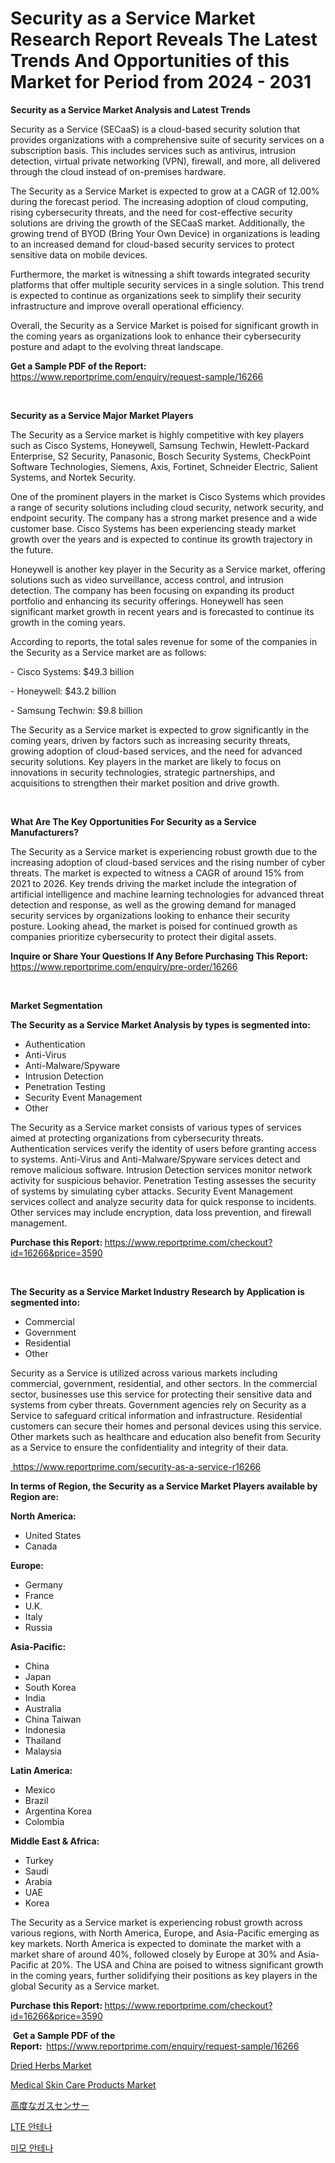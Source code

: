 <p><h1>Security as a Service Market Research Report Reveals The Latest Trends And Opportunities of this Market for Period from 2024 - 2031</h1></p><p><strong>Security as a Service Market Analysis and Latest Trends</strong></p>
<p><p>Security as a Service (SECaaS) is a cloud-based security solution that provides organizations with a comprehensive suite of security services on a subscription basis. This includes services such as antivirus, intrusion detection, virtual private networking (VPN), firewall, and more, all delivered through the cloud instead of on-premises hardware.</p><p>The Security as a Service Market is expected to grow at a CAGR of 12.00% during the forecast period. The increasing adoption of cloud computing, rising cybersecurity threats, and the need for cost-effective security solutions are driving the growth of the SECaaS market. Additionally, the growing trend of BYOD (Bring Your Own Device) in organizations is leading to an increased demand for cloud-based security services to protect sensitive data on mobile devices.</p><p>Furthermore, the market is witnessing a shift towards integrated security platforms that offer multiple security services in a single solution. This trend is expected to continue as organizations seek to simplify their security infrastructure and improve overall operational efficiency.</p><p>Overall, the Security as a Service Market is poised for significant growth in the coming years as organizations look to enhance their cybersecurity posture and adapt to the evolving threat landscape.</p></p>
<p><strong>Get a Sample PDF of the Report:&nbsp;</strong> <a href="https://www.reportprime.com/enquiry/request-sample/16266">https://www.reportprime.com/enquiry/request-sample/16266</a></p>
<p>&nbsp;</p>
<p><strong>Security as a Service Major Market Players</strong></p>
<p><p>The Security as a Service market is highly competitive with key players such as Cisco Systems, Honeywell, Samsung Techwin, Hewlett-Packard Enterprise, S2 Security, Panasonic, Bosch Security Systems, CheckPoint Software Technologies, Siemens, Axis, Fortinet, Schneider Electric, Salient Systems, and Nortek Security.</p><p>One of the prominent players in the market is Cisco Systems which provides a range of security solutions including cloud security, network security, and endpoint security. The company has a strong market presence and a wide customer base. Cisco Systems has been experiencing steady market growth over the years and is expected to continue its growth trajectory in the future.</p><p>Honeywell is another key player in the Security as a Service market, offering solutions such as video surveillance, access control, and intrusion detection. The company has been focusing on expanding its product portfolio and enhancing its security offerings. Honeywell has seen significant market growth in recent years and is forecasted to continue its growth in the coming years.</p><p>According to reports, the total sales revenue for some of the companies in the Security as a Service market are as follows:</p><p>- Cisco Systems: $49.3 billion</p><p>- Honeywell: $43.2 billion</p><p>- Samsung Techwin: $9.8 billion</p><p>The Security as a Service market is expected to grow significantly in the coming years, driven by factors such as increasing security threats, growing adoption of cloud-based services, and the need for advanced security solutions. Key players in the market are likely to focus on innovations in security technologies, strategic partnerships, and acquisitions to strengthen their market position and drive growth.</p></p>
<p>&nbsp;</p>
<p><strong>What Are The Key Opportunities For Security as a Service Manufacturers?</strong></p>
<p><p>The Security as a Service market is experiencing robust growth due to the increasing adoption of cloud-based services and the rising number of cyber threats. The market is expected to witness a CAGR of around 15% from 2021 to 2026. Key trends driving the market include the integration of artificial intelligence and machine learning technologies for advanced threat detection and response, as well as the growing demand for managed security services by organizations looking to enhance their security posture. Looking ahead, the market is poised for continued growth as companies prioritize cybersecurity to protect their digital assets.</p></p>
<p><strong>Inquire or Share Your Questions If Any Before Purchasing This Report:</strong> <a href="https://www.reportprime.com/enquiry/pre-order/16266">https://www.reportprime.com/enquiry/pre-order/16266</a></p>
<p>&nbsp;</p>
<p><strong>Market Segmentation</strong></p>
<p><strong>The Security as a Service Market Analysis by types is segmented into:</strong></p>
<p><ul><li>Authentication</li><li>Anti-Virus</li><li>Anti-Malware/Spyware</li><li>Intrusion Detection</li><li>Penetration Testing</li><li>Security Event Management</li><li>Other</li></ul></p>
<p><p>The Security as a Service market consists of various types of services aimed at protecting organizations from cybersecurity threats. Authentication services verify the identity of users before granting access to systems. Anti-Virus and Anti-Malware/Spyware services detect and remove malicious software. Intrusion Detection services monitor network activity for suspicious behavior. Penetration Testing assesses the security of systems by simulating cyber attacks. Security Event Management services collect and analyze security data for quick response to incidents. Other services may include encryption, data loss prevention, and firewall management.</p></p>
<p><strong>Purchase this Report:&nbsp;</strong><a href="https://www.reportprime.com/checkout?id=16266&price=3590">https://www.reportprime.com/checkout?id=16266&price=3590</a></p>
<p>&nbsp;</p>
<p><strong>The Security as a Service Market Industry Research by Application is segmented into:</strong></p>
<p><ul><li>Commercial</li><li>Government</li><li>Residential</li><li>Other</li></ul></p>
<p><p>Security as a Service is utilized across various markets including commercial, government, residential, and other sectors. In the commercial sector, businesses use this service for protecting their sensitive data and systems from cyber threats. Government agencies rely on Security as a Service to safeguard critical information and infrastructure. Residential customers can secure their homes and personal devices using this service. Other markets such as healthcare and education also benefit from Security as a Service to ensure the confidentiality and integrity of their data.</p></p>
<p><a href="https://www.reportprime.com/security-as-a-service-r16266">&nbsp;https://www.reportprime.com/security-as-a-service-r16266</a></p>
<p><strong>In terms of Region, the Security as a Service Market Players available by Region are:</strong></p>
<p>
    <p> <strong> North America: </strong>
        <ul>
            <li>United States</li>
            <li>Canada</li>
        </ul>
        </p> 
    <p> <strong> Europe: </strong>
        <ul>
            <li>Germany</li>
            <li>France</li>
            <li>U.K.</li>
            <li>Italy</li>
            <li>Russia</li>
        </ul>
        </p> 
    <p> <strong> Asia-Pacific: </strong>
        <ul>
            <li>China</li>
            <li>Japan</li>
            <li>South Korea</li>
            <li>India</li>
            <li>Australia</li>
            <li>China Taiwan</li>
            <li>Indonesia</li>
            <li>Thailand</li>
            <li>Malaysia</li>
        </ul>
        </p> 
    <p> <strong> Latin America: </strong>
        <ul>
            <li>Mexico</li>
            <li>Brazil</li>
            <li>Argentina Korea</li>
            <li>Colombia</li>
        </ul>
        </p> 
    <p> <strong> Middle East & Africa: </strong>
        <ul>
            <li>Turkey</li>
            <li>Saudi</li>
            <li>Arabia</li>
            <li>UAE</li>
            <li>Korea</li>
        </ul>
    </p>
    </p>
<p><p>The Security as a Service market is experiencing robust growth across various regions, with North America, Europe, and Asia-Pacific emerging as key markets. North America is expected to dominate the market with a market share of around 40%, followed closely by Europe at 30% and Asia-Pacific at 20%. The USA and China are poised to witness significant growth in the coming years, further solidifying their positions as key players in the global Security as a Service market.</p></p>
<p><strong>Purchase this Report: </strong><a href="https://www.reportprime.com/checkout?id=16266&price=3590">https://www.reportprime.com/checkout?id=16266&price=3590</a></p>
<p>&nbsp;<strong>Get a Sample PDF of the Report:&nbsp;&nbsp;</strong><a href="https://www.reportprime.com/enquiry/request-sample/16266">https://www.reportprime.com/enquiry/request-sample/16266</a></p>
<p><strong></strong></p>
<p><p><a href="https://github.com/mooaaztarek/Market-Research-Report-List-1/blob/main/dried-herbs-market.md">Dried Herbs Market</a></p><p><a href="https://github.com/liliskanaya73/Market-Research-Report-List-1/blob/main/medical-skin-care-products-market.md">Medical Skin Care Products Market</a></p><p><a href="https://github.com/DeonBoer2023/Market-Research-Report-List-2/blob/main/8865810122559.md">高度なガスセンサー</a></p><p><a href="https://github.com/admichael111/Market-Research-Report-List-1/blob/main/7237581123773.md">LTE 안테나</a></p><p><a href="https://github.com/hook46569/Market-Research-Report-List-2/blob/main/7586200123772.md">미모 안테나</a></p></p>